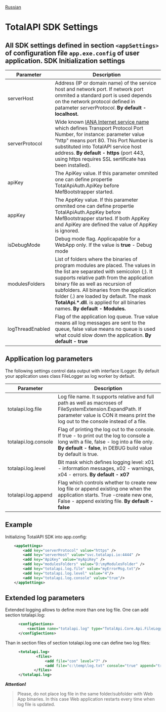 [Russian](ru/sdksettings.md)

TotalAPI SDK Settings
================================================================
All SDK settings defined in section  `<appSettings>` of configuration file `app.exe.config` of user application.
SDK Initialization settings
---------------------------------------------------------------------
| Parameter		|Description|
|------------------------------|---------------|
| serverHost	       		|Address (IP or domain name) of the service host and network port. If network port ommited a standard port is used depends on the network protocol defined in patameter *serverProtocol*. **By default  -  localhost.**|
| serverProtocol		|Wide known [IANA Internet service name](http://www.iana.org/assignments/service-names-port-numbers/service-names-port-numbers.xhtml) which defines Transport Protocol Port Number, for instance:  parameter value "http" means port 80. This Port Number is substituted into TotalAPI service host address.  **By default  -  https** (port 443, using https requires SSL sertificate has been installed).|
| apiKey			|The ApiKey value. If this parameter ommited one can define propertie  TotalApiAuth.ApiKey before MefBootstrapper started.|
| appKey			|The AppKey value. If this parameter ommited one can define propertie  TotalApiAuth.AppKey before MefBootstrapper started. If both AppKey and ApiKey are defined the value of AppKey is ignored.|
|isDebugMode 		| Debug mode flag. Applicapable for a WebApp only. If the value is **true** - Debug mode|
|modulesFolders	|List of folders where the binaries of program modules are placed. The values in the list are separated with semicolon (;). It supports relative path from the application binary file as well as recursion of subfolders. All binaries from the application folder (.) are loaded by default.  The mask **TotalApi.*.dll**. is applied for all binaries names.  **By default  -  Modules.**|
|logThreadEnabled	|Flag of the application log queue. True value means all log messages are sent to the queue, false value means no queue is used what could slow down the application.  **By default  -  true**|

Appllication log parameters
--------------------------------------------------------------------------------------------------------
The following settings control data output with interface ILogger. By default your application uses class FileLogger as log worker by default.

| Parameter		|Description|
|------------------------------------|---------------|
|totalapi.log.file 		| Log file name. It supports relative and full path as well as macroses of FileSystemExtension.ExpandPath. If parameter value is CON it means print the log out to the console instead of a file.|
|totalapi.log.console 	| Flag of printing the log out to the console.  If true - to print out the log to console a long with a file, false - log into a file only. **By default  -  false**, in DEBUG build value by default is true.|
|totalapi.log.level 	        | Bit mask which defines logging level: x01 - information messages, x02 - warnings, x04 - errors. **By default  - x07**|
|totalapi.log.append 	| Flag which controls whether to create new log file or append existing one when the application starts. True -create new one, False - append existing file.  **By default  -  false**|

Example 
---------------------------------------------------------------
Initializing TotalAPI SDK into app.config:  
```xml
    <appSettings>
        <add key="serverProtocol" value="https" />
    	<add key="serverHost" value="svc.totalapi.io:4444" />
        <add key="ApiKey" value="myApiKey" />
        <add key="modulesFolders" value="D:\myModulesFolder" />
        <add key="totalapi.log.file" value="myErrorMsg.txt"/>
        <add key="totalapi.log.level" value="4"/>
        <add key="totalapi.log.console" value="true"/>
    </appSettings>
```
Extended log parameters
----------------------------------------------------------------------------------
Extended logging allows to define more than one log file. 
One can add section  totalapi.log:
```xml
	  <configSections>
		  <section name="totalapi.log" type="TotalApi.Core.Api.FileLoggerConfiguration, TotalApi.Core" />
	  </configSections>  
```
Than in section files of section totalapi.log  one can define two log files:
```xml
	  <totalapi.log>
              <files>
                  <add file="con" level="7" />
                  <add file="c:\temp\log.txt" console="true" append="true" />
             </files>
      </totalapi.log>
```
**Attention!**
> Please, do not place log file in the same folder/subfolder with Web App binaries. In this case Web application restarts every time when log file is updated.

